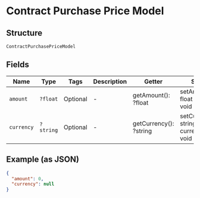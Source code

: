
# Contract Purchase Price Model

## Structure

`ContractPurchasePriceModel`

## Fields

| Name | Type | Tags | Description | Getter | Setter |
|  --- | --- | --- | --- | --- | --- |
| `amount` | `?float` | Optional | - | getAmount(): ?float | setAmount(?float amount): void |
| `currency` | `?string` | Optional | - | getCurrency(): ?string | setCurrency(?string currency): void |

## Example (as JSON)

```json
{
  "amount": 0,
  "currency": null
}
```

